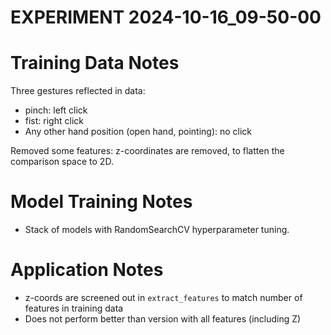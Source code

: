 

# EXPERIMENT 2024-10-16_09-50-00

# Training Data Notes
Three gestures reflected in data:
- pinch: left click
- fist: right click
- Any other hand position (open hand, pointing): no click

Removed some features: z-coordinates are removed, to flatten the comparison space to 2D.

# Model Training Notes
- Stack of models with RandomSearchCV hyperparameter tuning.
    
# Application Notes
- z-coords are screened out in `extract_features` to match number of features in training data
- Does not perform better than version with all features (including Z)